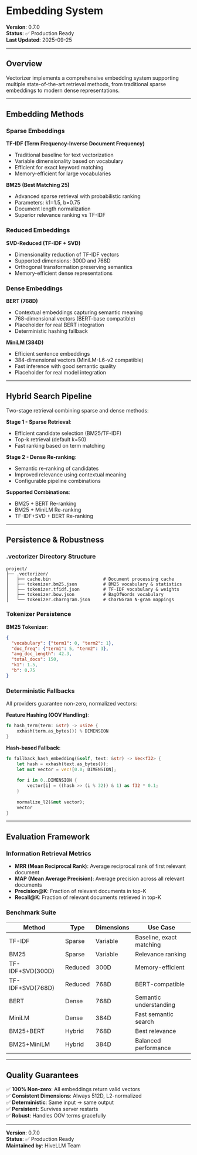 # Embedding System

**Version**: 0.7.0  
**Status**: ✅ Production Ready  
**Last Updated**: 2025-09-25

---

## Overview

Vectorizer implements a comprehensive embedding system supporting multiple state-of-the-art retrieval methods, from traditional sparse embeddings to modern dense representations.

---

## Embedding Methods

### Sparse Embeddings

**TF-IDF (Term Frequency-Inverse Document Frequency)**
- Traditional baseline for text vectorization
- Variable dimensionality based on vocabulary
- Efficient for exact keyword matching
- Memory-efficient for large vocabularies

**BM25 (Best Matching 25)**
- Advanced sparse retrieval with probabilistic ranking
- Parameters: k1=1.5, b=0.75
- Document length normalization
- Superior relevance ranking vs TF-IDF

### Reduced Embeddings

**SVD-Reduced (TF-IDF + SVD)**
- Dimensionality reduction of TF-IDF vectors
- Supported dimensions: 300D and 768D
- Orthogonal transformation preserving semantics
- Memory-efficient dense representations

### Dense Embeddings

**BERT (768D)**
- Contextual embeddings capturing semantic meaning
- 768-dimensional vectors (BERT-base compatible)
- Placeholder for real BERT integration
- Deterministic hashing fallback

**MiniLM (384D)**
- Efficient sentence embeddings
- 384-dimensional vectors (MiniLM-L6-v2 compatible)
- Fast inference with good semantic quality
- Placeholder for real model integration

---

## Hybrid Search Pipeline

Two-stage retrieval combining sparse and dense methods:

**Stage 1 - Sparse Retrieval**:
- Efficient candidate selection (BM25/TF-IDF)
- Top-k retrieval (default k=50)
- Fast ranking based on term matching

**Stage 2 - Dense Re-ranking**:
- Semantic re-ranking of candidates
- Improved relevance using contextual meaning
- Configurable pipeline combinations

**Supported Combinations**:
- BM25 + BERT Re-ranking
- BM25 + MiniLM Re-ranking
- TF-IDF+SVD + BERT Re-ranking

---

## Persistence & Robustness

### .vectorizer Directory Structure

```
project/
├── .vectorizer/
│   ├── cache.bin                    # Document processing cache
│   ├── tokenizer.bm25.json          # BM25 vocabulary & statistics
│   ├── tokenizer.tfidf.json         # TF-IDF vocabulary & weights
│   ├── tokenizer.bow.json           # BagOfWords vocabulary
│   └── tokenizer.charngram.json     # CharNGram N-gram mappings
```

### Tokenizer Persistence

**BM25 Tokenizer**:
```json
{
  "vocabulary": {"term1": 0, "term2": 1},
  "doc_freq": {"term1": 5, "term2": 3},
  "avg_doc_length": 42.3,
  "total_docs": 150,
  "k1": 1.5,
  "b": 0.75
}
```

### Deterministic Fallbacks

All providers guarantee non-zero, normalized vectors:

**Feature Hashing (OOV Handling)**:
```rust
fn hash_term(term: &str) -> usize {
    xxhash(term.as_bytes()) % DIMENSION
}
```

**Hash-based Fallback**:
```rust
fn fallback_hash_embedding(&self, text: &str) -> Vec<f32> {
    let hash = xxhash(text.as_bytes());
    let mut vector = vec![0.0; DIMENSION];
    
    for i in 0..DIMENSION {
        vector[i] = ((hash >> (i % 32)) & 1) as f32 * 0.1;
    }
    
    normalize_l2(&mut vector);
    vector
}
```

---

## Evaluation Framework

### Information Retrieval Metrics

- **MRR (Mean Reciprocal Rank)**: Average reciprocal rank of first relevant document
- **MAP (Mean Average Precision)**: Average precision across all relevant documents
- **Precision@K**: Fraction of relevant documents in top-K
- **Recall@K**: Fraction of relevant documents retrieved in top-K

### Benchmark Suite

| Method | Type | Dimensions | Use Case |
|--------|------|------------|----------|
| TF-IDF | Sparse | Variable | Baseline, exact matching |
| BM25 | Sparse | Variable | Relevance ranking |
| TF-IDF+SVD(300D) | Reduced | 300D | Memory-efficient |
| TF-IDF+SVD(768D) | Reduced | 768D | BERT-compatible |
| BERT | Dense | 768D | Semantic understanding |
| MiniLM | Dense | 384D | Fast semantic search |
| BM25+BERT | Hybrid | 768D | Best relevance |
| BM25+MiniLM | Hybrid | 384D | Balanced performance |

---

## Quality Guarantees

✅ **100% Non-zero**: All embeddings return valid vectors  
✅ **Consistent Dimensions**: Always 512D, L2-normalized  
✅ **Deterministic**: Same input → same output  
✅ **Persistent**: Survives server restarts  
✅ **Robust**: Handles OOV terms gracefully

---

**Version**: 0.7.0  
**Status**: ✅ Production Ready  
**Maintained by**: HiveLLM Team

